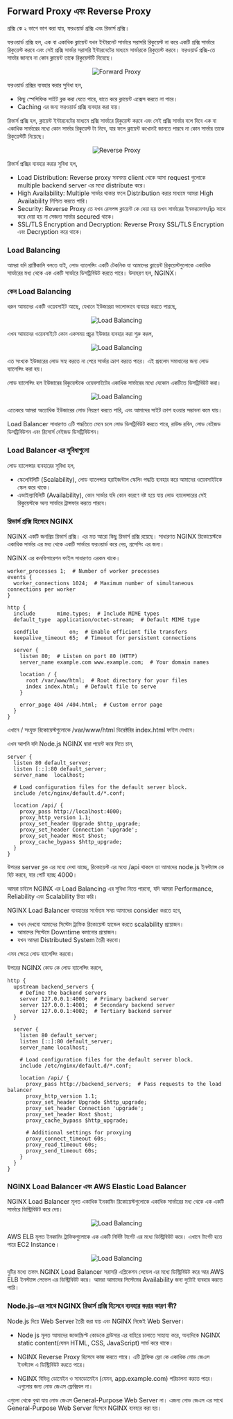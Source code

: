 ## Forward Proxy এবং Reverse Proxy

প্রক্সি কে ২ ভাগে ভাগ করা যায়, ফরওয়ার্ড প্রক্সি এবং রিভার্স প্রক্সি।

ফরওয়ার্ড প্রক্সি হল, এক বা একাধিক ক্লায়েন্ট যখন ইন্টারনেট সার্ভারে সরাসরি রিকুয়েস্ট না করে একটি প্রক্সি সার্ভারে রিকুয়েস্ট করবে এবং সেই প্রক্সি সার্ভার সরাসরি ইন্টারনেটের মাধ্যমে সার্ভারকে রিকুয়েস্ট করবে। ফরওয়ার্ড প্রক্সি-তে সার্ভার জানবে না কোন ক্লায়েন্ট তাকে রিকুয়েস্টটি দিয়েছে।

<p align="center">
  <img src="./images/forward-proxy.png" alt="Forward Proxy">
</p>

ফরওয়ার্ড প্রক্সির ব্যবহার করার সুবিধা হল,

- কিছু স্পেসিফিক সাইট ব্লক করা যেতে পারে, যাতে করে ক্লায়েন্ট এক্সেস করতে না পারে।
- Caching এর জন্য ফরওয়ার্ড প্রক্সি ব্যবহার করা যায়।

রিভার্স প্রক্সি হল, ক্লায়েন্ট ইন্টারনেটের মাধ্যমে প্রক্সি সার্ভারে রিকুয়েস্ট করবে এবং সেই প্রক্সি সার্ভার বলে দিবে এক বা একাধিক সার্ভারের মধ্যে কোন সার্ভার রিকুয়েস্ট টা নিবে, যার ফলে ক্লায়েন্ট কখোনই জানতে পারবে না কোন সার্ভার তাকে রিকুয়েস্টটি নিয়েছে।

<p align="center">
  <img src="./images/reverse-proxy.png" alt="Reverse Proxy">
</p>

রিভার্স প্রক্সির ব্যবহার করার সুবিধা হল,

- Load Distribution: Reverse proxy সবসময় client থেকে আসা request গুলোকে multiple backend server এর মধ্যে distribute করে।
- High Availability: Multiple সার্ভার থাকার ফলে Distribution করার মাধ্যমে আমরা High Availability নিশ্চিত করতে পারি।
- Security: Reverse Proxy তে যখন রেসপন্স ক্লায়েন্ট কে দেয়া হয় তখন সার্ভারের ইনফরমেশন/ip সাথে করে দেয়া হয় না সেজন্য সার্ভার secured থাকে।
- SSL/TLS Encryption and Decryption: Reverse Proxy SSL/TLS Encryption এবং Decryption করে থাকে।

### Load Balancing

আমরা যদি প্রাক্টিকালি বলতে যাই, লোড ব্যালেন্সিং একটি টেকনিক যা আমাদের ক্লায়েন্ট রিকুয়েস্টগুলোকে একাধিক সার্ভারের মধ্য থেকে এক একটি সার্ভারে ডিসট্রিবিউট করতে পারে। উদাহরণ হল, NGINX।

### কেন Load Balancing

ধরুন আমাদের একটি ওয়েবসাইট আছে, যেখানে ইউজাররা ভালোভাবে ব্যবহার করতে পারছে,

<p align="center">
  <img src="./images/lb-1.png" alt="Load Balancing">
</p>

এখন আমাদের ওয়েবসাইটে কোন একসময় প্রচুর ইউজার ব্যবহার করা শুরু করল,

<p align="center">
  <img src="./images/lb-2.png" alt="Load Balancing">
</p>

এত সংখ্যক ইউজারের লোড সহ্য করতে না পেরে সার্ভার ক্রাশ করতে পারে। এই প্রবলেম সমাধানের জন্য লোড ব্যালেন্সিং করা হয়।

লোড ব্যালেন্সিং হল ইউজারের রিকুয়েস্টকে ওয়েবসাইটের একাধিক সার্ভারের মধ্যে যেকোন একটিতে ডিসট্রিবিউট করা।

<p align="center">
  <img src="./images/lb-3.png" alt="Load Balancing">
</p>

এতেকরে আমরা অত্যাধিক ইউজারের লোড নিয়ন্ত্রণ করতে পারি, এবং আমাদের সাইট ক্রাশ হওয়ার সম্ভাবনা কমে যায়।

Load Balancer সাধারণত ৩টি পদ্ধতিতে মেনে চলে লোড ডিসট্রিবিউট করতে পারে, রাউন্ড রবিন, লোড বেইজড ডিসট্রিবিউশন এবং রিসোর্স বেইজড ডিসট্রিবিউশন।

### Load Balancer এর সুবিধাগুলো

লোড ব্যালেন্সার ব্যবহারের সুবিধা হল,

- স্কেলেবিলিটি (Scalability), লোড ব্যালেন্সার হরাইজন্টাল স্কেলিং পদ্ধতি ব্যবহার করে আমাদের ওয়েবসাইটকে স্কেল করে থাকে।
- এভাইল্যাবিলিটি (Availability), কোন সার্ভার যদি কোন কারণে নষ্ট হয়ে যায় লোড ব্যালেন্সারের সেই রিকুয়েস্টকে অন্য সার্ভারে ট্রান্সফার করতে পারবে।

### রিভার্স প্রক্সি হিসেবে NGINX

NGINX একটি জনপ্রিয় রিভার্স প্রক্সি। এর মত আরো কিছু রিভার্স প্রক্সি রয়েছে। সাধারণত NGINX রিকোয়েস্টকে একাধিক সার্ভার এর মধ্য থেকে একটি সার্ভারে ফরওয়ার্ড করে দেয়, প্রসেসিং এর জন্য।

NGINX এর কনফিগারেশন ফাইল সাধারণত এরকম থাকে।

```nginx
worker_processes 1;  # Number of worker processes
events {
  worker_connections 1024;  # Maximum number of simultaneous connections per worker
}

http {
  include       mime.types;  # Include MIME types
  default_type  application/octet-stream;  # Default MIME type

  sendfile          on;  # Enable efficient file transfers
  keepalive_timeout 65;  # Timeout for persistent connections

  server {
    listen 80;  # Listen on port 80 (HTTP)
    server_name example.com www.example.com;  # Your domain names

    location / {
      root /var/www/html;  # Root directory for your files
      index index.html;  # Default file to serve
    }

    error_page 404 /404.html;  # Custom error page
  }
}
```

এখানে / সংযুক্ত রিকোয়েস্টগুলোকে /var/www/html ডিরেক্টরির index.html ফাইল দেখাবে।

এখন আপনি যদি Node.js NGINX দ্বারা পয়েন্ট করে দিতে চান,

```nginx
server {
  listen 80 default_server;
  listen [::]:80 default_server;
  server_name  localhost;

  # Load configuration files for the default server block.
  include /etc/nginx/default.d/*.conf;

  location /api/ {
    proxy_pass http://localhost:4000;
    proxy_http_version 1.1;
    proxy_set_header Upgrade $http_upgrade;
    proxy_set_header Connection 'upgrade';
    proxy_set_header Host $host;
    proxy_cache_bypass $http_upgrade;
  }
}
```

উপরের server ব্লক এর মধ্যে দেখা যাচ্ছে, রিকোয়েস্ট এর মধ্যে /api থাকলে তা আমাদের node.js ইনস্ট্যান্স কে হিট করবে, যার পোর্ট হচ্ছে 4000।

আমরা চাইলে NGINX এর Load Balancing এর সুবিধা নিতে পারবো, যদি আমরা Performance, Reliability এবং Scalability চিন্তা করি।

NGINX Load Balancer ব্যবহারের সর্বোত্তম সময় আমাদের consider করতে হবে,

- যখন দেখবো আমাদের সিস্টেম ট্রাফিক রিকোয়েস্ট হ্যান্ডেল করতে scalability প্রয়োজন।
- আমাদের সিস্টেমে Downtime কমানোর প্রয়োজন।
- যখন আমরা Distributed System তৈরী করবো।

এসব ক্ষেত্রে লোড ব্যালেন্সিং করবো।

উপরের NGINX কোড কে লোড ব্যালেন্সিং করলে,

```nginx
http {
  upstream backend_servers {
    # Define the backend servers
    server 127.0.0.1:4000;  # Primary backend server
    server 127.0.0.1:4001;  # Secondary backend server
    server 127.0.0.1:4002;  # Tertiary backend server
  }

  server {
    listen 80 default_server;
    listen [::]:80 default_server;
    server_name localhost;

    # Load configuration files for the default server block.
    include /etc/nginx/default.d/*.conf;

    location /api/ {
      proxy_pass http://backend_servers;  # Pass requests to the load balancer
      proxy_http_version 1.1;
      proxy_set_header Upgrade $http_upgrade;
      proxy_set_header Connection 'upgrade';
      proxy_set_header Host $host;
      proxy_cache_bypass $http_upgrade;

      # Additional settings for proxying
      proxy_connect_timeout 60s;
      proxy_read_timeout 60s;
      proxy_send_timeout 60s;
    }
  }
}
```

### NGINX Load Balancer এবং AWS Elastic Load Balancer

NGINX Load Balancer মূলত একাধিক ইনকামিং রিকোয়েস্টগুলোকে একাধিক সার্ভারের মধ্য থেকে এক একটি সার্ভারে ডিস্ট্রিবিউট করে দেয়।

<p align="center">
  <img src="./images/nginx_lb.png" alt="Load Balancing">
</p>

AWS ELB মূলত ইনকামিং ট্রাফিকগুলোকে এক একটি নির্দিষ্ট টার্গেট এর মধ্যে ডিস্ট্রিবিউট করে। এখানে টার্গেট হতে পারে EC2 Instance।

<p align="center">
  <img src="./images/aws_elb.png" alt="Load Balancing">
</p>

দুটির মধ্যে তফাৎ NGINX Load Balancer সরাসরি এপ্লিকেশন লেভেল এর মধ্যে ডিস্ট্রিবিউট করে আর AWS ELB ইনস্ট্যান্স লেভেল এর ডিস্ট্রিবিউট করে। আমরা আমাদের সিস্টেমের Availability জন্য দুটোই ব্যবহার করতে পারি।

### Node.js-এর সাথে NGINX রিভার্স প্রক্সি হিসেবে ব্যবহার করার কারণ কী?

Node.js দিয়ে Web Server তৈরী করা যায় এবং NGINX নিজেই Web Server।

- Node js মূলত আমাদের জাভাস্ক্রিপ্ট কোডকে ব্রাউসার এর বাহিরে চালাতে সাহায্য করে, অন্যদিকে NGINX static content(যেমন HTML, CSS, JavaScript) সার্ভ করে থাকে।

- NGINX Reverse Proxy হিসেবে কাজ করতে পারে। এটি ট্রাফিক ফ্লো কে একাধিক নোড জেএস ইনস্ট্যান্স এ ডিস্ট্রিবিউট করতে পারে।

- NGINX বিভিন্ন ডোমেইন ও সাবডোমেইন (যেমন, app.example.com) পরিচালনা করতে পারে। এগুলোর জন্য নোড জেএস ফ্লেক্সিবল না।

এগুলো থেকে বুঝা যায় নোড জেএস General-Purpose Web Server না। এজন্য নোড জেএস এর সাথে General-Purpose Web Server হিসেবে NGINX ব্যবহার করা হয়।
